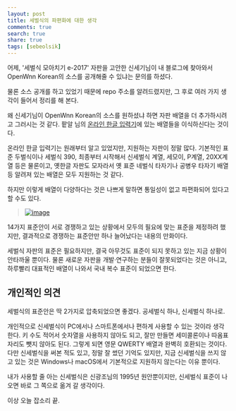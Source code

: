 ```yaml
---
layout: post
title: 세벌식의 파편화에 대한 생각
comments: true
search: true
share: true
tags: [sebeolsik]
---
```


어제, '세벌식 모아치기 e-2017' 자판을 고안한 신세기님이 내 블로그에 찾아와서 OpenWnn Korean의 소스를 공개해줄 수 있냐는 문의를 하셨다.

물론 소스 공개를 하고 있었기 때문에 repo 주소를 알려드렸지만, 그 후로 여러 가지 생각이 들어서 정리를 해 본다.

왜 신세기님이 OpenWnn Korean의 소스를 원하셨냐 하면 자판 배열을 더 추가하시려고 그러시는 것 같다. 팥알 님의 [온라인 한글 입력기](https://ohi.pat.im/)에 있는 배열들을 이식하신다는 것이다.

온라인 한글 입력기는 원래부터 알고 있었지만, 지원하는 자판이 정말 많다. 기본적인 표준 두벌식이나 세벌식 390, 최종부터 시작해서 신세벌식 계열, 세모이, P계열, 20XX계열 등은 물론이고, 옛한글 자판도 모자라서 옛 표준 네벌식 타자기나 공병우 타자기 배열 등 알려져 있는 배열은 모두 지원하는 것 같다.

하지만 이렇게 배열이 다양하다는 것은 나쁘게 말하면 통일성이 없고 파편화되어 있다고 할 수도 있다.

> [![image](https://imgs.xkcd.com/comics/standards.png)](https://xkcd.com/927/)

14가지 표준안이 서로 경쟁하고 있는 상황에서 모두의 필요에 맞는 표준을 제정하려 했지만, 결과적으로 경쟁하는 표준안만 하나 늘어났다는 내용의 만화이다.

세벌식 자판의 표준은 필요하지만, 결국 아무것도 표준이 되지 못하고 있는 지금 상황이 안타까울 뿐이다. 물론 새로운 자판을 개발·연구하는 분들이 잘못되었다는 것은 아니고, 하루빨리 대표적인 배열이 나와서 국내 복수 표준이 되었으면 한다.

## 개인적인 의견
세벌식의 표준안은 딱 2가지로 압축되었으면 좋겠다. 공세벌식 하나, 신세벌식 하나로.

개인적으로 신세벌식이 PC에서나 스마트폰에서나 편하게 사용할 수 있는 것이라 생각한다. 키 수도 적어서 숫자열을 사용하지 않아도 되고, 잘만 만들면 세미콜론이나 따옴표 자리도 뺏지 않아도 된다. 그렇게 되면 영문 QWERTY 배열과 완벽히 호환되는 것이다. 다만 신세벌식을 써본 적도 있고, 정말 잘 썼던 기억도 있지만, 지금 신세벌식을 쓰지 않고 있는 것은 Windows나 macOS에서 기본적으로 지원하지 않는다는 이유 뿐이다.

내가 사용할 줄 아는 신세벌식은 신광조님의 1995년 원안뿐이지만, 신세벌식 표준이 나오면 바로 그 쪽으로 옮겨 갈 생각이다.

이상 오늘 잡소리 끝.
